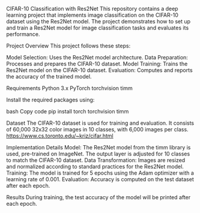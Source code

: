 CIFAR-10 Classification with Res2Net
This repository contains a deep learning project that implements image classification on the CIFAR-10 dataset using the Res2Net model. 
The project demonstrates how to set up and train a Res2Net model for image classification tasks and evaluates its performance.

Project Overview
This project follows these steps:

Model Selection: Uses the Res2Net model architecture.
Data Preparation: Processes and prepares the CIFAR-10 dataset.
Model Training: Trains the Res2Net model on the CIFAR-10 dataset.
Evaluation: Computes and reports the accuracy of the trained model.

Requirements
Python 3.x
PyTorch
torchvision
timm

Install the required packages using:

bash
Copy code
pip install torch torchvision timm

Dataset
The CIFAR-10 dataset is used for training and evaluation. It consists of 60,000 32x32 color images in 10 classes, with 6,000 images per class.
https://www.cs.toronto.edu/~kriz/cifar.html

Implementation Details
Model: The Res2Net model from the timm library is used, pre-trained on ImageNet. The output layer is adjusted for 10 classes to match the CIFAR-10 dataset.
Data Transformation: Images are resized and normalized according to standard practices for the Res2Net model.
Training: The model is trained for 5 epochs using the Adam optimizer with a learning rate of 0.001.
Evaluation: Accuracy is computed on the test dataset after each epoch.

Results
During training, the test accuracy of the model will be printed after each epoch.
